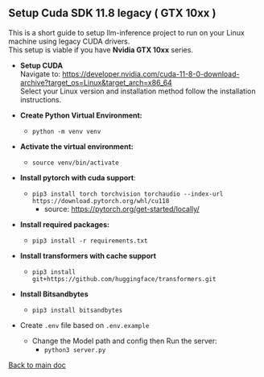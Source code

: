## Setup Cuda SDK 11.8 legacy ( GTX 10xx )
This is a short guide to setup llm-inference project to run on your Linux machine using legacy CUDA drivers. \
This setup is viable if you have **Nvidia GTX 10xx** series.

- **Setup CUDA** \
Navigate to: https://developer.nvidia.com/cuda-11-8-0-download-archive?target_os=Linux&target_arch=x86_64 \
Select your Linux version and installation method follow the installation instructions.

 
- **Create Python Virtual Environment:**
  - `python -m venv venv`


- **Activate the virtual environment:**
  - `source venv/bin/activate`


- **Install pytorch with cuda support**: 
  - `pip3 install torch torchvision torchaudio --index-url https://download.pytorch.org/whl/cu118`
    - source: https://pytorch.org/get-started/locally/ 
   

- **Install required packages:** 
  - `pip3 install -r requirements.txt`


- **Install transformers with cache support** 
  - `pip3 install git+https://github.com/huggingface/transformers.git`


- **Install Bitsandbytes**
  - `pip3 install bitsandbytes`


- Create `.env` file based on `.env.example`
  - Change the Model path and config then Run the server:
    - `python3 server.py`

[Back to main doc](../README.md)